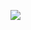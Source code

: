 
![](https://cdn.discordapp.com/attachments/1262845683967201341/1305243688620003368/IMG_5122.png?ex=67325269&is=673100e9&hm=87ce90e29d5fcfa3fd5c9d5d07ff0e2f04da23193eca75ccec7709533feb3829&)
